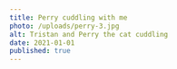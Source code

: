 ```yaml
---
title: Perry cuddling with me
photo: /uploads/perry-3.jpg
alt: Tristan and Perry the cat cuddling
date: 2021-01-01
published: true
---
```

